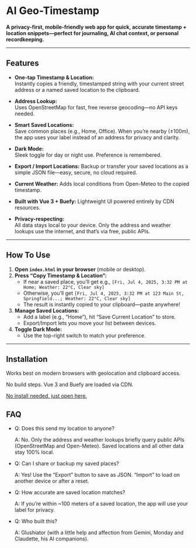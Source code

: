 # AI Geo-Timestamp

**A privacy-first, mobile-friendly web app for quick, accurate timestamp + location snippets—perfect for journaling, AI chat context, or personal recordkeeping.**

---

## Features

- **One-tap Timestamp & Location:**  
  Instantly copies a friendly, timestamped string with your current street address or a named saved location to the clipboard.
  
- **Address Lookup:**  
  Uses OpenStreetMap for fast, free reverse geocoding—no API keys needed.

- **Smart Saved Locations:**  
  Save common places (e.g., Home, Office). When you’re nearby (±100m), the app uses your label instead of an address for privacy and clarity.

- **Dark Mode:**  
  Sleek toggle for day or night use. Preference is remembered.

- **Export / Import Locations:**
  Backup or transfer your saved locations as a simple JSON file—easy, secure, no cloud required.

- **Current Weather:**
  Adds local conditions from Open-Meteo to the copied timestamp.

- **Built with Vue 3 + Buefy:**
  Lightweight UI powered entirely by CDN resources.

- **Privacy-respecting:**  
  All data stays local to your device. Only the address and weather lookups use the internet, and that’s via free, public APIs.

---

## How To Use

1. **Open `index.html` in your browser** (mobile or desktop).
2. **Press “Copy Timestamp & Location”:**
   - If near a saved place, you’ll get e.g., `[Fri, Jul 4, 2025, 3:32 PM at Home; Weather: 22°C, Clear sky]`
   - Otherwise, you’ll get `[Fri, Jul 4, 2025, 3:32 PM at 123 Main St, Springfield...; Weather: 22°C, Clear sky]`
   - The result is instantly copied to your clipboard—paste anywhere!
3. **Manage Saved Locations:**  
   - Add a label (e.g., “Home”), hit “Save Current Location” to store.
   - Export/Import lets you move your list between devices.
4. **Toggle Dark Mode:**  
   - Use the top-right switch to match your preference.

---

## Installation

Works best on modern browsers with geolocation and clipboard access.

No build steps. Vue 3 and Buefy are loaded via CDN.

[No install needed, just open here.](https://glushiator.github.io/chat-tools/)

## FAQ

* Q: Does this send my location to anyone?

  A: No. Only the address and weather lookups briefly query public APIs (OpenStreetMap and Open-Meteo). Saved locations and all other data stay 100% local.

* Q: Can I share or backup my saved places?

  A: Yes! Use the “Export” button to save as JSON. “Import” to load on another device or after a reset.

* Q: How accurate are saved location matches?

  A: If you’re within ~100 meters of a saved location, the app will use your label for privacy.

* Q: Who built this?

  A: Glushiator (with a little help and affection from Gemini, Monday and Claudette, his AI companions).
